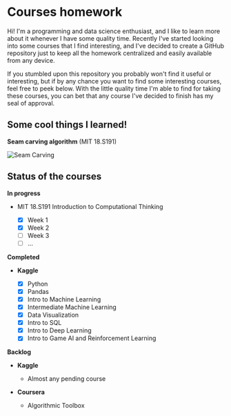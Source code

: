 # Courses homework

Hi! I'm a programming and data science enthusiast, and I like to learn more about it whenever I have some quality time. Recently I've started looking into some courses that I find interesting, and I've decided to create a GitHub repository just to keep all the homework centralized and easily available from any device.

If you stumbled upon this repository you probably won't find it useful or interesting, but if by any chance you want to find some interesting courses, feel free to peek below. With the little quality time I'm able to find for taking these courses, you can bet that any course I've decided to finish has my seal of approval.

## Some cool things I learned!

__Seam carving algorithm__ (MIT 18.S191)

![Seam Carving](https://github.com/jorloru/Courses-hw/blob/main/MIT/18.S191%20Introduction%20to%20computational%20thinking/Week%202/SeamCarving.gif)

## Status of the courses

__In progress__

- MIT 18.S191 Introduction to Computational Thinking

  - [X] Week 1
  - [X] Week 2
  - [ ] Week 3
  - [ ] ...

__Completed__

- __Kaggle__

  - [X] Python
  - [X] Pandas
  - [X] Intro to Machine Learning
  - [X] Intermediate Machine Learning
  - [X] Data Visualization
  - [X] Intro to SQL
  - [X] Intro to Deep Learning
  - [X] Intro to Game AI and Reinforcement Learning

__Backlog__

- __Kaggle__

  - Almost any pending course


- __Coursera__

  - Algorithmic Toolbox